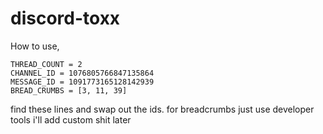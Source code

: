 # discord-toxx

How to use,

```
THREAD_COUNT = 2
CHANNEL_ID = 1076805766847135864
MESSAGE_ID = 1091773165128142939
BREAD_CRUMBS = [3, 11, 39]
```

find these lines and swap out the ids.
for breadcrumbs just use developer tools i'll add custom shit later
